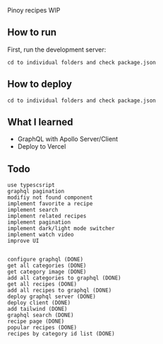 Pinoy recipes WIP

## How to run

First, run the development server:

```
cd to individual folders and check package.json
```

## How to deploy
```
cd to individual folders and check package.json
```

## What I learned

- GraphQL with Apollo Server/Client
- Deploy to Vercel

## Todo

```
use typescsript
graphql pagination
modifiy not found component
implement favorite a recipe
implement search
implement related recipes
implement pagination
implement dark/light mode switcher
implement watch video
improve UI


configure graphql (DONE)
get all categories (DONE)
get category image (DONE)
add all categories to graphql (DONE)
get all recipes (DONE)
add all recipes to graphql (DONE)
deploy graphql server (DONE)
deploy client (DONE)
add tailwind (DONE)
graphql search (DONE)
recipe page (DONE)
popular recipes (DONE)
recipes by category id list (DONE)
```
